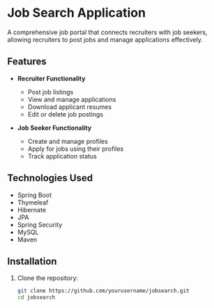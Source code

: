 # Job Search Application

A comprehensive job portal that connects recruiters with job seekers, allowing recruiters to post jobs and manage applications effectively.

## Features

- **Recruiter Functionality**
  - Post job listings
  - View and manage applications
  - Download applicant resumes
  - Edit or delete job postings

- **Job Seeker Functionality**
  - Create and manage profiles
  - Apply for jobs using their profiles
  - Track application status

## Technologies Used

- Spring Boot
- Thymeleaf
- Hibernate
- JPA
- Spring Security
- MySQL
- Maven

## Installation

1. Clone the repository:
   ```bash
   git clone https://github.com/yourusername/jobsearch.git
   cd jobsearch
